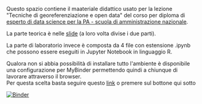 Questo spazio contiene il maateriale didattico usato per la lezione "Tecniche di georeferenziazione e open data" del corso per diploma di [esperto di data science per la PA - scuola di amministrazione nazionale](https://didattica.sna.gov.it/paf/corsi/corso/3258/edizione/6893).

La parte teorica è nelle [slide](https://docs.google.com/presentation/d/e/2PACX-1vQWrjBaw5goCTFoa9f-LAa5np8wY2RDqIv2EBqYggLEnG7OmPq2kt4uVhJVnIjNZ_a3nNAv28wK2W0t/pub?start=false&loop=false&delayms=3000) (a loro volta divise i due parti).

La parte di laboratorio invece è composta da 4 file con estensione .ipynb che possono essere eseguiti in Jupyter Notebook in linguaggio R.

Qualora non si abbia possibilità di installare tutto l'ambiente è disponibile una configurazione per MyBinder permettendo quindi a chiunque di lavorare attraverso il browser.\
Per questa scelta basta seguire questo [link](https://mybinder.org/v2/gh/napo/sna_geospatial_datascience/HEAD) o premere sul bottone qui sotto

[![Binder](https://mybinder.org/badge_logo.svg)](https://mybinder.org/v2/gh/napo/sna_geospatial_datascience/HEAD)


